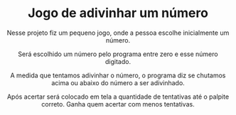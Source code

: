 <h1 align="center">Jogo de adivinhar um número</h1>

<p align="center">Nesse projeto fiz um pequeno jogo, onde a pessoa escolhe inicialmente um número.</p>

<p align="center">Será escolhido um número pelo programa entre zero e esse número digitado.</p>

<p align="center">A medida que tentamos adivinhar o número, o programa diz se chutamos acima ou abaixo do número a ser adivinhado.</p>

<p align="center">Após acertar será colocado em tela a quantidade de tentativas até o palpite correto. Ganha quem acertar com menos tentativas.</p>
